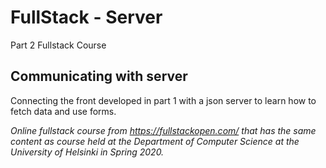 # FullStack - Server

Part 2 Fullstack Course


## Communicating with server

Connecting the front developed in part 1 with a json server to learn how to fetch data and use forms.

*Online fullstack course from https://fullstackopen.com/ that has the same content as course held at the Department of Computer Science at the University of Helsinki in Spring 2020.*
